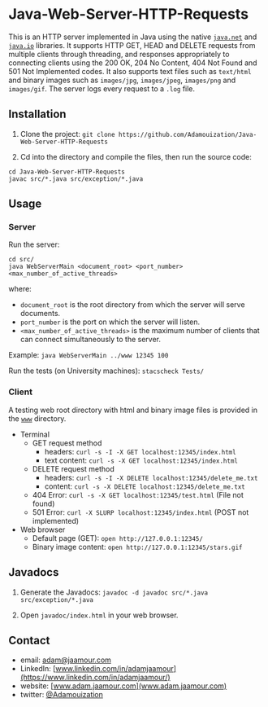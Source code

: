 # Java-Web-Server-HTTP-Requests

This is an HTTP server implemented in Java using the native [`java.net`](https://docs.oracle.com/javase/7/docs/api/java/net/package-summary.html) and [`java.io`](https://docs.oracle.com/javase/7/docs/api/java/io/package-summary.html) libraries. It supports HTTP GET, HEAD and DELETE requests from multiple clients through threading, and responses appropriately to connecting clients using the 200 OK, 204 No Content, 404 Not Found and 501 Not Implemented codes. It also supports text files such as `text/html` and binary images such as `images/jpg`, `images/jpeg`, `images/png` and `images/gif`. The server logs every request to a `.log` file.

## Installation

1. Clone the project: `git clone https://github.com/Adamouization/Java-Web-Server-HTTP-Requests`

2. Cd into the directory and compile the files, then run the source code:

```
cd Java-Web-Server-HTTP-Requests
javac src/*.java src/exception/*.java
```

## Usage

### Server

Run the server: 

```
cd src/
java WebServerMain <document_root> <port_number> <max_number_of_active_threads>
```

where:
* `document_root` is the root directory from which the server will serve documents.
* `port_number` is the port on which the server will listen.
* `<max_number_of_active_threads>` is the maximum number of clients that can connect simultaneously to the server.
    
Example: `java WebServerMain ../www 12345 100`

Run the tests (on University machines): `stacscheck Tests/`

### Client

A testing web root directory with html and binary image files is provided in the [`www`](https://github.com/Adamouization/Java-Web-Server-HTTP-Requests/tree/master/www) directory.

* Terminal
    * GET request method
        * headers: `curl -s -I -X GET localhost:12345/index.html`
        * text content: `curl -s -X GET localhost:12345/index.html`
    * DELETE request method
        * headers: `curl -s -I -X DELETE localhost:12345/delete_me.txt`
        * content: `curl -s -X DELETE localhost:12345/delete_me.txt`
    * 404 Error: `curl -s -X GET localhost:12345/test.html` (File not found)
    * 501 Error: `curl -X SLURP localhost:12345/index.html` (POST not implemented)
* Web browser
    * Default page (GET): `open http://127.0.0.1:12345/`
    * Binary image content: `open http://127.0.0.1:12345/stars.gif`

## Javadocs

1. Generate the Javadocs: `javadoc -d javadoc src/*.java src/exception/*.java`

2. Open `javadoc/index.html` in your web browser.

## Contact
* email: adam@jaamour.com
* LinkedIn: [www.linkedin.com/in/adamjaamour](https://www.linkedin.com/in/adamjaamour/)
* website: [www.adam.jaamour.com](www.adam.jaamour.com)
* twitter: [@Adamouization](https://twitter.com/Adamouization)